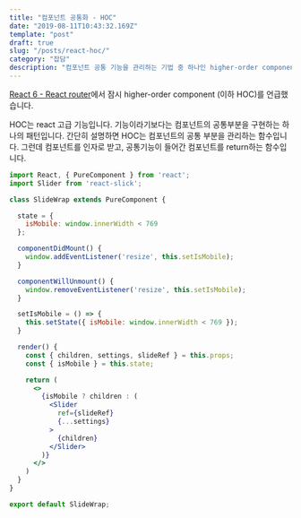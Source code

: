 ```yaml
---
title: "컴포넌트 공통화 - HOC"
date: "2019-08-11T10:43:32.169Z"
template: "post"
draft: true
slug: "/posts/react-hoc/"
category: "잡담"
description: "컴포넌트 공통 기능을 관리하는 기법 중 하나인 higher-order component (HOC) 패턴에 대해 배워봅니다."
---
```


[React 6 - React router](https://yeri-kim.github.io/posts/react-router/)에서
잠시 higher-order component (이하 HOC)를 언급했습니다.

HOC는 react 고급 기능입니다. 기능이라기보다는 컴포넌트의 공통부분을 구현하는 하나의 패턴입니다.
간단히 설명하면 HOC는 컴포넌트의 공통 부분을 관리하는 함수입니다.
그런데 컴포넌트를 인자로 받고, 공통기능이 들어간 컴포넌트를 return하는 함수입니다.

```jsx
import React, { PureComponent } from 'react';
import Slider from 'react-slick';

class SlideWrap extends PureComponent {

  state = {
    isMobile: window.innerWidth < 769
  };

  componentDidMount() {
    window.addEventListener('resize', this.setIsMobile);
  }

  componentWillUnmount() {
    window.removeEventListener('resize', this.setIsMobile);
  }

  setIsMobile = () => {
    this.setState({ isMobile: window.innerWidth < 769 });
  }

  render() {
    const { children, settings, slideRef } = this.props;
    const { isMobile } = this.state;

    return (
      <>
        {isMobile ? children : (
          <Slider
            ref={slideRef}
            {...settings}
          >
            {children}
          </Slider>
        )}
      </>
    )
  }
}

export default SlideWrap;
```
